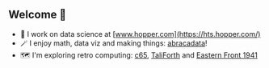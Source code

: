 ## Welcome 👋

- 🛫 I work on data science at [www.hopper.com](https://hts.hopper.com/)
- 🪄 I enjoy math, data viz and making things: [abracadata](https://patricksurry.github.io/)!
- 🗺️ I'm exploring retro computing: [c65](https://github.com/patricksurry/c65/), [TaliForth](https://github.com/SamCoVT/TaliForth2) and [Eastern Front 1941](https://github.com/patricksurry/eastern-front-1941)
